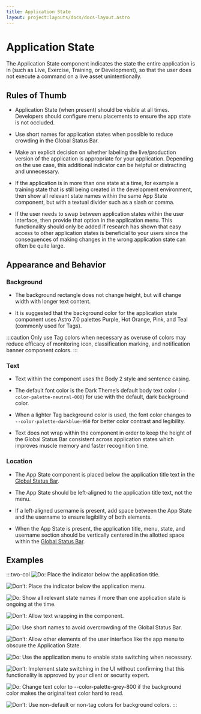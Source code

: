 ```yaml
---
title: Application State
layout: project:layouts/docs/docs-layout.astro
---
```


# Application State

The Application State component indicates the state the entire application is in (such as Live, Exercise, Training, or Development), so that the user does not execute a command on a live asset unintentionally.

## Rules of Thumb

- Application State (when present) should be visible at all times. Developers should configure menu placements to ensure the app state is not occluded.

- Use short names for application states when possible to reduce crowding in the Global Status Bar.

- Make an explicit decision on whether labeling the live/production version of the application is appropriate for your application. Depending on the use case, this additional indicator can be helpful or distracting and unnecessary.

- If the application is in more than one state at a time, for example a training state that is still being created in the development environment, then show all relevant state names within the same App State component, but with a textual divider such as a slash or comma.

- If the user needs to swap between application states within the user interface, then provide that option in the application menu. This functionality should only be added if research has shown that easy access to other application states is beneficial to your users since the consequences of making changes in the wrong application state can often be quite large.

## Appearance and Behavior

### Background

- The background rectangle does not change height, but will change width with longer text content.

- It is suggested that the background color for the application state component uses Astro 7.0 palettes Purple, Hot Orange, Pink, and Teal (commonly used for Tags).

:::caution
Only use Tag colors when necessary as overuse of colors may reduce efficacy of monitoring icon, classification marking, and notification banner component colors.
:::

### Text

- Text within the component uses the Body 2 style and sentence casing.

- The default font color is the Dark Theme’s default body text color (`--color-palette-neutral-000`) for use with the default, dark background color.

- When a lighter Tag background color is used, the font color changes to `--color-palette-darkblue-950` for better color contrast and legibility.

- Text does not wrap within the component in order to keep the height of the Global Status Bar consistent across application states which improves muscle memory and faster recognition time.

### Location

- The App State component is placed below the application title text in the [Global Status Bar](https://www.astrouxds.com/components/global-status-bar/).

- The App State should be left-aligned to the application title text, not the menu.

- If a left-aligned username is present, add space between the App State and the username to ensure legibility of both elements.

- When the App State is present, the application title, menu, state, and username section should be vertically centered in the allotted space within the [Global Status Bar](https://www.astrouxds.com/components/global-status-bar/).

## Examples

:::two-col
![Do: Place the indicator below the application title.](/img/components/app-state-do-1.png "Do: Place the indicator below the application title.")

![Don’t: Place the indicator below the application menu.](/img/components/app-state-dont-1.png "Don’t: Place the indicator below the application menu.")

![Do: Show all relevant state names if more than one application state is ongoing at the time.](/img/components/app-state-do-2.png "Do: Show all relevant state names if more than one application state is ongoing at the time.")

![Don’t: Allow text wrapping in the component.](/img/components/app-state-dont-2.png "Don’t: Allow text wrapping in the component.")

![Do: Use short names to avoid overcrowding of the Global Status Bar.](/img/components/app-state-do-3.png "Do: Use short names to avoid overcrowding of the Global Status Bar.")

![Don’t: Allow other elements of the user interface like the app menu to obscure the Application State.](/img/components/app-state-dont-3.png "Don’t: Allow other elements of the user interface like the app menu to obscure the Application State.")

![Do: Use the application menu to enable state switching when necessary.](/img/components/app-state-do-4.png "Do: Use the application menu to enable state switching when necessary.")

![Don’t: Implement state switching in the UI without confirming that this functionality is approved by your client or security expert.](/img/components/app-state-dont-4.png "Don’t: Implement state switching in the UI without confirming that this functionality is approved by your client or security expert.")

![Do: Change text color to `--color-palette-grey-800` if the background color makes the original text color hard to read.](/img/components/app-state-do-5.png "Do: Change text color to --color-palette-grey-800 if the background color makes the original text color hard to read.")

![Don’t: Use non-default or non-tag colors for background colors.](/img/components/app-state-dont-5.png "Don’t: Use non-default or non-tag colors for background colors.")
:::

